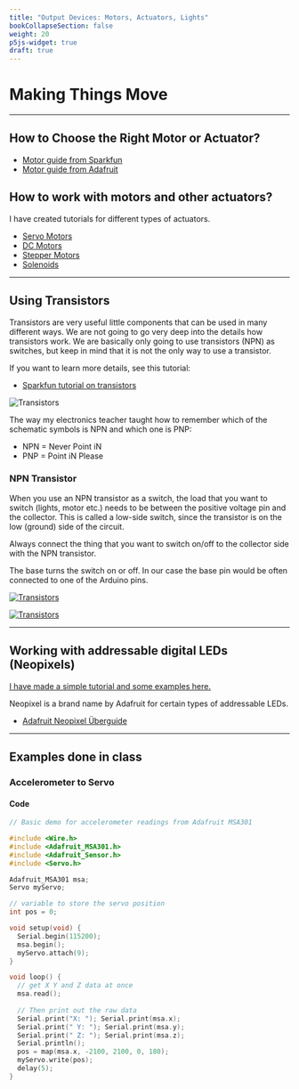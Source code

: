 ```yaml
---
title: "Output Devices: Motors, Actuators, Lights"
bookCollapseSection: false
weight: 20
p5js-widget: true
draft: true
---
```


# Making Things Move

---

## How to Choose the Right Motor or Actuator?

- [Motor guide from Sparkfun](https://learn.sparkfun.com/tutorials/motors-and-selecting-the-right-one)
- [Motor guide from Adafruit](https://learn.adafruit.com/adafruit-motor-selection-guide)

## How to work with motors and other actuators?

I have created tutorials for different types of actuators.

- [Servo Motors](../../../tutorials/arduino-and-electronics/motors-and-actuators/servo-motors/)
- [DC Motors](../../../tutorials/arduino-and-electronics/motors-and-actuators/dc-motors/)
- [Stepper Motors](../../../tutorials/arduino-and-electronics/motors-and-actuators/stepper-motors/)
- [Solenoids](../../../../tutorials/arduino-and-electronics/motors-and-actuators/solenoids-and-electromagnets/)

---

## Using Transistors

Transistors are very useful little components that can be used in many different ways. We are not going to go very deep into the details how transistors work. We are basically only going to use transistors (NPN) as switches, but keep in mind that it is not the only way to use a transistor.

If you want to learn more details, see this tutorial:
- [Sparkfun tutorial on transistors](https://learn.sparkfun.com/tutorials/transistors)

![Transistors](./img/transistor.png "Image from Sparkfun CC BY-SA 4.0")

The way my electronics teacher taught how to remember which of the schematic symbols is NPN and which one is PNP:

- NPN = Never Point iN
- PNP = Point iN Please

### NPN Transistor

When you use an NPN transistor as a switch, the load that you want to switch (lights, motor etc.) needs to be between the positive voltage pin and the collector. This is called a low-side switch, since the transistor is on the low (ground) side of the circuit.

Always connect the thing that you want to switch on/off to the collector side with the NPN transistor.

The base turns the switch on or off. In our case the base pin would be often connected to one of the Arduino pins.

[![Transistors](./img/tip120_schematic.jpg)](./img/tip120_schematic.jpg)

[![Transistors](./img/tip120.png)](./img/tip120.png)

---

## Working with addressable digital LEDs (Neopixels)

[I have made a simple tutorial and some examples here.](../../../tutorials/arduino-and-electronics/leds-and-other-lights/neopixels/)

Neopixel is a brand name by Adafruit for certain types of addressable LEDs.

- [Adafruit Neopixel Überguide](https://learn.adafruit.com/adafruit-neopixel-uberguide)

---

## Examples done in class

### Accelerometer to Servo

#### Code

```c
// Basic demo for accelerometer readings from Adafruit MSA301

#include <Wire.h>
#include <Adafruit_MSA301.h>
#include <Adafruit_Sensor.h>
#include <Servo.h>

Adafruit_MSA301 msa;
Servo myServo;

// variable to store the servo position
int pos = 0;    

void setup(void) {
  Serial.begin(115200);
  msa.begin();
  myServo.attach(9);
}

void loop() {
  // get X Y and Z data at once
  msa.read(); 
  
  // Then print out the raw data
  Serial.print("X: "); Serial.print(msa.x); 
  Serial.print(" Y: "); Serial.print(msa.y); 
  Serial.print(" Z: "); Serial.print(msa.z);
  Serial.println();
  pos = map(msa.x, -2100, 2100, 0, 180);
  myServo.write(pos);
  delay(5); 
}
```